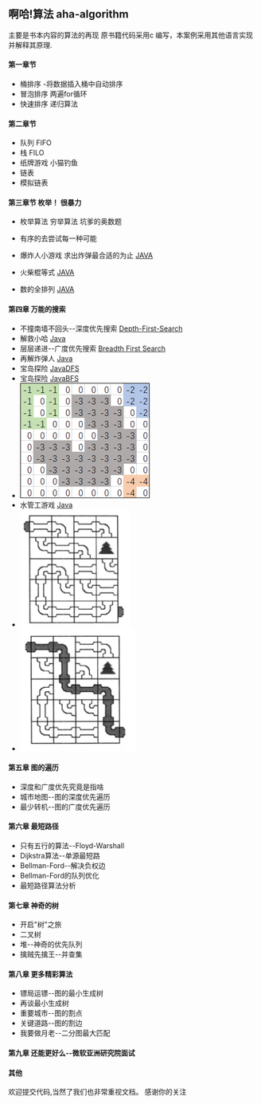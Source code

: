 ## 啊哈!算法  aha-algorithm  


主要是书本内容的算法的再现
原书籍代码采用c 编写，本案例采用其他语言实现 并解释其原理.


#### 第一章节
* 桶排序 -将数据插入桶中自动排序  
* 冒泡排序  两遍for循环  
* 快速排序  递归算法  

#### 第二章节
* 队列 FIFO  
* 栈   FILO  
* 纸牌游戏 小猫钓鱼  
* 链表  
* 模拟链表

#### 第三章节 枚举！ 很暴力
* 枚举算法  穷举算法  坑爹的奥数题
* 有序的去尝试每一种可能  

* 爆炸人小游戏 求出炸弹最合适的为止  [JAVA](./src/main/java/indi/hbn/algorithm/ahaalgorithm/chapter3/_1Bomber.java)
* 火柴棍等式 [JAVA](./src/main/java/indi/hbn/algorithm/ahaalgorithm/chapter3/_2Matchstick.java)
* 数的全排列 [JAVA](./src/main/java/indi/hbn/algorithm/ahaalgorithm/chapter3/_3FullPermutationofnumbers.java)

#### 第四章 万能的搜索 
* 不撞南墙不回头--深度优先搜索 [Depth-First-Search](./src/main/java/indi/hbn/algorithm/ahaalgorithm/chapter4/_1DepthFirstSearch.java)
* 解救小哈  [Java](./src/main/java/indi/hbn/algorithm/ahaalgorithm/chapter4/_2saveXiaoHa.java)                            
* 层层递进--广度优先搜索  [Breadth First Search](./src/main/java/indi/hbn/algorithm/ahaalgorithm/chapter4/_3BreadthFirstSearch.java)
* 再解炸弹人  [Java](./src/main/java/indi/hbn/algorithm/ahaalgorithm/chapter4/_4bomb_Two.java)
* 宝岛探险  [JavaDFS](./src/main/java/indi/hbn/algorithm/ahaalgorithm/chapter4/_5BaoDaoBFS.java)
* 宝岛探险  [JavaBFS](./src/main/java/indi/hbn/algorithm/ahaalgorithm/chapter4/_5BaoDaoDFS.java)
* ![](./jpgs/20180110161202479.png)  
* 水管工游戏  [Java](./src/main/java/indi/hbn/algorithm/ahaalgorithm/chapter4/_6PlumberGame.java)
* ![](./jpgs/20180329215647632.png)  
* ![](./jpgs/20180329215700719.png)  

#### 第五章 图的遍历
* 深度和广度优先究竟是指啥
* 城市地图--图的深度优先遍历
* 最少转机--图的广度优先遍历

#### 第六章 最短路径
* 只有五行的算法--Floyd-Warshall
* Dijkstra算法--单源最短路
* Bellman-Ford--解决负权边
* Bellman-Ford的队列优化
* 最短路径算法分析

#### 第七章 神奇的树
* 开启"树"之旅
* 二叉树
* 堆--神奇的优先队列
* 擒贼先擒王--并查集


#### 第八章 更多精彩算法
* 镖局运镖--图的最小生成树
* 再谈最小生成树
* 重要城市--图的割点
* 关键道路--图的割边
* 我要做月老--二分图最大匹配


#### 第九章 还能更好么--微软亚洲研究院面试


#### 其他   
欢迎提交代码,当然了我们也非常重视文档。
感谢你的关注


